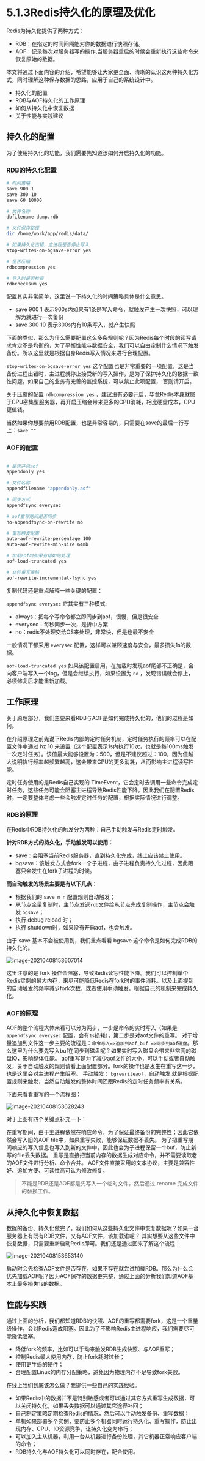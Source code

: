 # 5.1.3Redis持久化的原理及优化

Redis为持久化提供了两种方式：

- RDB：在指定的时间间隔能对你的数据进行快照存储。
- AOF：记录每次对服务器写的操作,当服务器重启的时候会重新执行这些命令来恢复原始的数据。

本文将通过下面内容的介绍，希望能够让大家更全面、清晰的认识这两种持久化方式，同时理解这种保存数据的思路，应用于自己的系统设计中。

- 持久化的配置
- RDB与AOF持久化的工作原理
- 如何从持久化中恢复数据
- 关于性能与实践建议

## 持久化的配置

为了使用持久化的功能，我们需要先知道该如何开启持久化的功能。

### RDB的持久化配置

```bash
# 时间策略
save 900 1
save 300 10
save 60 10000

# 文件名称
dbfilename dump.rdb

# 文件保存路径
dir /home/work/app/redis/data/

# 如果持久化出错，主进程是否停止写入
stop-writes-on-bgsave-error yes

# 是否压缩
rdbcompression yes

# 导入时是否检查
rdbchecksum yes
```

配置其实非常简单，这里说一下持久化的时间策略具体是什么意思。

- save 900 1 表示900s内如果有1条是写入命令，就触发产生一次快照，可以理解为就进行一次备份
- save 300 10 表示300s内有10条写入，就产生快照

下面的类似，那么为什么需要配置这么多条规则呢？因为Redis每个时段的读写请求肯定不是均衡的，为了平衡性能与数据安全，我们可以自由定制什么情况下触发备份。所以这里就是根据自身Redis写入情况来进行合理配置。

`stop-writes-on-bgsave-error yes` 这个配置也是非常重要的一项配置，这是当备份进程出错时，主进程就停止接受新的写入操作，是为了保护持久化的数据一致性问题。如果自己的业务有完善的监控系统，可以禁止此项配置， 否则请开启。

关于压缩的配置 `rdbcompression yes` ，建议没有必要开启，毕竟Redis本身就属于CPU密集型服务器，再开启压缩会带来更多的CPU消耗，相比硬盘成本，CPU更值钱。

当然如果你想要禁用RDB配置，也是非常容易的，只需要在save的最后一行写上：`save ""`

### AOF的配置

```bash

# 是否开启aof
appendonly yes

# 文件名称
appendfilename "appendonly.aof"

# 同步方式
appendfsync everysec

# aof重写期间是否同步
no-appendfsync-on-rewrite no

# 重写触发配置
auto-aof-rewrite-percentage 100
auto-aof-rewrite-min-size 64mb

# 加载aof时如果有错如何处理
aof-load-truncated yes

# 文件重写策略
aof-rewrite-incremental-fsync yes
```

复制代码还是重点解释一些关键的配置：

`appendfsync everysec` 它其实有三种模式:

- always：把每个写命令都立即同步到aof，很慢，但是很安全
- everysec：每秒同步一次，是折中方案
- no：redis不处理交给OS来处理，非常快，但是也最不安全

一般情况下都采用 `everysec` 配置，这样可以兼顾速度与安全，最多损失1s的数据。

`aof-load-truncated yes` 如果该配置启用，在加载时发现aof尾部不正确是，会向客户端写入一个log，但是会继续执行，如果设置为 `no` ，发现错误就会停止，必须修复后才能重新加载。

## 工作原理

关于原理部分，我们主要来看RDB与AOF是如何完成持久化的，他们的过程是如何。

在介绍原理之前先说下Redis内部的定时任务机制，定时任务执行的频率可以在配置文件中通过 hz 10 来设置（这个配置表示1s内执行10次，也就是每100ms触发一次定时任务）。该值最大能够设置为：500，但是不建议超过：100，因为值越大说明执行频率越频繁越高，这会带来CPU的更多消耗，从而影响主进程读写性能。

定时任务使用的是Redis自己实现的 TimeEvent，它会定时去调用一些命令完成定时任务，这些任务可能会阻塞主进程导致Redis性能下降。因此我们在配置Redis时，一定要整体考虑一些会触发定时任务的配置，根据实际情况进行调整。

### RDB的原理

在Redis中RDB持久化的触发分为两种：自己手动触发与Redis定时触发。

**针对RDB方式的持久化，手动触发可以使用：**

- save：会阻塞当前Redis服务器，直到持久化完成，线上应该禁止使用。
- bgsave：该触发方式会fork一个子进程，由子进程负责持久化过程，因此阻塞只会发生在fork子进程的时候。

**而自动触发的场景主要是有以下几点：**

- 根据我们的 `save m n` 配置规则自动触发；
- 从节点全量复制时，主节点发送`rdb`文件给从节点完成复制操作，主节点会触发 `bgsave`；
- 执行 debug reload 时；
- 执行  shutdown时，如果没有开启aof，也会触发。

由于 save 基本不会被使用到，我们重点看看 bgsave 这个命令是如何完成RDB的持久化的。

![image-20210408153607014](https://raw.githubusercontent.com/zmk-c/GolangGuide/master/img/20210408153607.png)

这里注意的是 fork 操作会阻塞，导致Redis读写性能下降。我们可以控制单个Redis实例的最大内存，来尽可能降低Redis在fork时的事件消耗。以及上面提到的自动触发的频率减少fork次数，或者使用手动触发，根据自己的机制来完成持久化。

### AOF的原理

AOF的整个流程大体来看可以分为两步，一步是命令的实时写入（如果是 `appendfsync everysec` 配置，会有`1s`损耗），第二步是对aof文件的重写。
对于增量追加到文件这一步主要的流程是：`命令写入=>追加到aof_buf =>同步到aof磁盘`。那么这里为什么要先写入buf在同步到磁盘呢？如果实时写入磁盘会带来非常高的磁盘IO，影响整体性能。
aof重写是为了减少aof文件的大小，可以手动或者自动触发，关于自动触发的规则请看上面配置部分。fork的操作也是发生在重写这一步，也是这里会对主进程产生阻塞。
手动触发： `bgrewriteaof`，自动触发 就是根据配置规则来触发，当然自动触发的整体时间还跟Redis的定时任务频率有关系。

下面来看看重写的一个流程图：

![image-20210408153628243](https://raw.githubusercontent.com/zmk-c/GolangGuide/master/img/20210408153628.png)

对于上图有四个关键点补充一下：

在重写期间，由于主进程依然在响应命令，为了保证最终备份的完整性；因此它依然会写入旧的AOF file中，如果重写失败，能够保证数据不丢失。
为了把重写期间响应的写入信息也写入到新的文件中，因此也会为子进程保留一个buf，防止新写的file丢失数据。
重写是直接把当前内存的数据生成对应命令，并不需要读取老的AOF文件进行分析、命令合并。
AOF文件直接采用的文本协议，主要是兼容性好、追加方便、可读性高可认为修改修复。


> 不能是RDB还是AOF都是先写入一个临时文件，然后通过 rename 完成文件的替换工作。

## 从持久化中恢复数据

数据的备份、持久化做完了，我们如何从这些持久化文件中恢复数据呢？如果一台服务器上有既有RDB文件，又有AOF文件，该加载谁呢？
其实想要从这些文件中恢复数据，只需要重新启动Redis即可。我们还是通过图来了解这个流程：

![image-20210408153653140](https://raw.githubusercontent.com/zmk-c/GolangGuide/master/img/20210408153653.png)


启动时会先检查AOF文件是否存在，如果不存在就尝试加载RDB。那么为什么会优先加载AOF呢？因为AOF保存的数据更完整，通过上面的分析我们知道AOF基本上最多损失1s的数据。

## 性能与实践

通过上面的分析，我们都知道RDB的快照、AOF的重写都需要fork，这是一个重量级操作，会对Redis造成阻塞。因此为了不影响Redis主进程响应，我们需要尽可能降低阻塞。

- 降低fork的频率，比如可以手动来触发RDB生成快照、与AOF重写；
- 控制Redis最大使用内存，防止fork耗时过长；
- 使用更牛逼的硬件；
- 合理配置Linux的内存分配策略，避免因为物理内存不足导致fork失败。

在线上我们到底该怎么做？我提供一些自己的实践经验。

- 如果Redis中的数据并不是特别敏感或者可以通过其它方式重写生成数据，可以关闭持久化，如果丢失数据可以通过其它途径补回；
- 自己制定策略定期检查Redis的情况，然后可以手动触发备份、重写数据；
- 单机如果部署多个实例，要防止多个机器同时运行持久化、重写操作，防止出现内存、CPU、IO资源竞争，让持久化变为串行；
- 可以加入主从机器，利用一台从机器进行备份处理，其它机器正常响应客户端的命令；
- RDB持久化与AOF持久化可以同时存在，配合使用。
